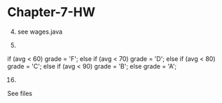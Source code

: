 Chapter-7-HW
============


4) see wages.java

14) 

  if (avg < 60)
		 grade = 'F';
	else if (avg < 70)
		grade = 'D';
	else if (avg < 80)
		grade = 'C';
	else if (avg < 90)
		grade = 'B';
	else
		grade = 'A';
		
16) 
  See files
